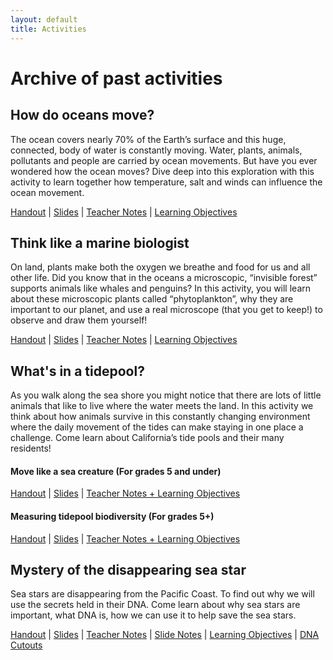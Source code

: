 ```yaml
---
layout: default
title: Activities
---
```


# Archive of past activities

## How do oceans move?

The ocean covers nearly 70% of the Earth’s surface and this huge, connected, body of water is constantly moving. Water, plants, animals, pollutants and people are carried by ocean movements. But have you ever wondered how the ocean moves? Dive deep into this exploration with this activity to learn together how temperature, salt and winds can influence the ocean movement.

[Handout](https://github.com/USC-FISH/USC-FISH.github.io/blob/master/activities/Session1_Student_Handout.pdf) | [Slides](https://github.com/USC-FISH/USC-FISH.github.io/blob/master/activities/Session1_Teacher_slides.pptx) |
[Teacher Notes](https://github.com/USC-FISH/USC-FISH.github.io/blob/master/activities/Session1_Teacher_Slides_Notes.pdf) |
[Learning Objectives](https://github.com/USC-FISH/USC-FISH.github.io/blob/master/activities/Session1_Learning_Objectives.pdf)

## Think like a marine biologist

On land, plants make both the oxygen we breathe and food for us and all other life. Did you know that in the oceans a microscopic, “invisible forest” supports animals like whales and penguins? In this activity, you will learn about these microscopic plants called “phytoplankton”, why they are important to our planet, and use a real microscope (that you get to keep!) to observe and draw them yourself!

[Handout](https://github.com/USC-FISH/USC-FISH.github.io/blob/master/activities/Session2_StudentHandout.pdf) | [Slides](https://github.com/USC-FISH/USC-FISH.github.io/blob/master/activities/Session2_TeacherPresentation.pdf) |
[Teacher Notes](https://github.com/USC-FISH/USC-FISH.github.io/blob/master/activities/Session2_Slide_Notes.docx) |
[Learning Objectives](https://github.com/USC-FISH/USC-FISH.github.io/blob/master/activities/Session2_LearningObjectives.docx)

## What's in a tidepool?

As you walk along the sea shore you might notice that there are lots of little animals that like to live where the water meets the land. In this activity we think about how animals survive in this constantly changing environment where the daily movement of the tides can make staying in one place a challenge. Come learn about California’s tide pools and their many residents!

#### Move like a sea creature (For grades 5 and under)

[Handout](https://github.com/USC-FISH/USC-FISH.github.io/blob/master/activities/Session3_TidePool_Youngerkids.pdf) | [Slides](https://github.com/USC-FISH/USC-FISH.github.io/blob/master/activities/Session3_TidePool_Youngerkids_SLIDES.pptx) |
[Teacher Notes + Learning Objectives](https://github.com/USC-FISH/USC-FISH.github.io/blob/master/activities/Session3_TidePool_Youngerkids_TeacherGuide.pdf)

#### Measuring tidepool biodiversity (For grades 5+)

[Handout](https://github.com/USC-FISH/USC-FISH.github.io/blob/master/activities/Session3_TidePool_Olderkids_HANDOUTS.pdf) | [Slides](https://github.com/USC-FISH/USC-FISH.github.io/blob/master/activities/Session3_TidePool_Olderkids_SLIDES.pptx) |
[Teacher Notes + Learning Objectives](https://github.com/USC-FISH/USC-FISH.github.io/blob/master/activities/Session3_TidePool_Olderkids_TEACHERGUIDE.pdf)

## Mystery of the disappearing sea star

Sea stars are disappearing from the Pacific Coast. To find out why we will use the secrets held in their DNA. Come learn about why sea stars are important, what DNA is, how we can use it to help save the sea stars.

[Handout](https://github.com/USC-FISH/USC-FISH.github.io/blob/master/activities/Session4_LearnerHandout.pdf) | [Slides](https://github.com/USC-FISH/USC-FISH.github.io/blob/master/activities/Session4_Slides.pdf) |
[Teacher Notes](https://github.com/USC-FISH/USC-FISH.github.io/blob/master/activities/Session4_LearningGuideHandout.pdf) |
[Slide Notes](https://github.com/USC-FISH/USC-FISH.github.io/blob/master/activities/Session4_Slide_Notes.docx) |
[Learning Objectives](https://github.com/USC-FISH/USC-FISH.github.io/blob/master/activities/Session4_LearningObjectives.pdf) |
[DNA Cutouts](https://github.com/USC-FISH/USC-FISH.github.io/blob/master/activities/Session-4_DNA-matching.pdf)

